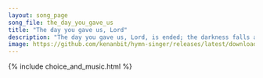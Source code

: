 ```yaml
---
layout: song_page
song_file: the_day_you_gave_us
title: "The day you gave us, Lord"
description: "The day you gave us, Lord, is ended; the darkness falls at your request. To you our morning hymns ascended; your praise shall sanctify our rest.  We t... english christian 4part musicbyother textbyother evening"
image: https://github.com/kenanbit/hymn-singer/releases/latest/download/the_day_you_gave_us-trad.png
---
```


{% include choice_and_music.html %}